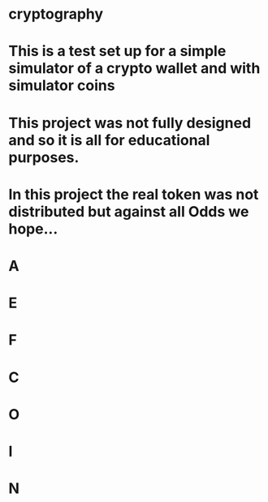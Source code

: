 # cryptography
# This is a test set up for a simple simulator of a crypto wallet and with simulator coins
# This project was not fully designed and so it is all for educational purposes.
# In this project the real token was not distributed but against all Odds we hope...
# A
# E
# F
# C
# O
# I
# N
